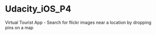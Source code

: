 # Udacity_iOS_P4
Virtual Tourist App - Search for flickr images near a location by dropping pins on a map

